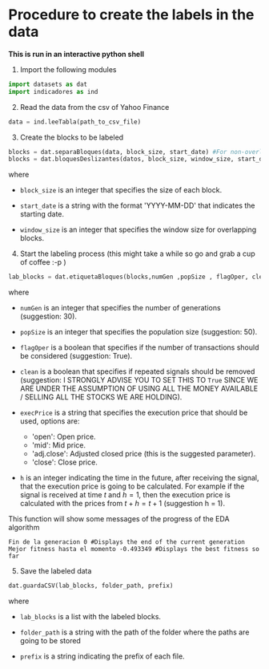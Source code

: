 # Procedure to create the labels in the data

**This is run in an interactive python shell**

1. Import the following modules

```python
import datasets as dat
import indicadores as ind
```

2. Read the data from the csv of Yahoo Finance

```python
data = ind.leeTabla(path_to_csv_file)
```

3. Create the blocks to be labeled

```python
blocks = dat.separaBloques(data, block_size, start_date) #For non-overlapping blocks
blocks = dat.bloquesDeslizantes(datos, block_size, window_size, start_date) #For overlapping blocks
```
where

* ```block_size``` is an integer that specifies the size of each block.

* ```start_date``` is a string with the format 'YYYY-MM-DD' that indicates the starting date.

* ```window_size``` is an integer that specifies the window size for overlapping blocks.

4. Start the labeling process (this might take a while so go and grab a cup of coffee :-p )

```python
lab_blocks = dat.etiquetaBloques(blocks,numGen ,popSize , flagOper, clean, execPrice, execStep)
```
where

* ```numGen``` is an integer that specifies the number of generations (suggestion: 30).

* ```popSize``` is an integer that specifies the population size (suggestion: 50).

* ```flagOper``` is a boolean that specifies if the number of transactions should be considered (suggestion: True).

* ```clean``` is a boolean that specifies if repeated signals should be removed (suggestion: I STRONGLY ADVISE YOU TO SET THIS TO ```True``` SINCE WE ARE UNDER THE ASSUMPTION OF USING ALL THE MONEY AVAILABLE / SELLING ALL THE STOCKS WE ARE HOLDING).

* ```execPrice``` is a string that specifies the execution price that should be used, options are:
    - 'open': Open price.
    - 'mid': Mid price.
    - 'adj.close': Adjusted closed price (this is the suggested parameter).
    - 'close': Close price.

* ```h``` is an integer indicating the time in the future, after receiving the signal, that the execution price is going to be calculated. For example if the signal is received at time $t$ and $h = 1$, then the execution price is calculated with the prices from $t + h = t + 1$ (suggestion h = 1).

This function will show some messages of the progress of the EDA algorithm

```
Fin de la generacion 0 #Displays the end of the current generation
Mejor fitness hasta el momento -0.493349 #Displays the best fitness so far
```
5. Save the labeled data

```python
dat.guardaCSV(lab_blocks, folder_path, prefix)
```
where 
* ```lab_blocks``` is a list with the labeled blocks.

* ```folder_path``` is a string with the path of the folder where the paths are going to be stored

* ```prefix``` is a string indicating the prefix of each file.